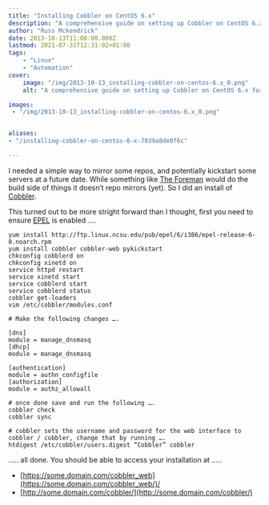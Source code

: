 ```yaml
---
title: "Installing Cobbler on CentOS 6.x"
description: "A comprehensive guide on setting up Cobbler on CentOS 6.x for mirroring repos and server kickstarts, including EPEL enablement and security setup."
author: "Russ Mckendrick"
date: 2013-10-13T11:00:00.000Z
lastmod: 2021-07-31T12:31:02+01:00
tags:
    - "Linux"
    - "Automation"
cover:
    image: "/img/2013-10-13_installing-cobbler-on-centos-6.x_0.png" 
    alt: "A comprehensive guide on setting up Cobbler on CentOS 6.x for mirroring repos and server kickstarts, including EPEL enablement and security setup."

images:
 - "/img/2013-10-13_installing-cobbler-on-centos-6.x_0.png"


aliases:
- "/installing-cobbler-on-centos-6-x-7039a8de0f6c"

---
```


I needed a simple way to mirror some repos, and potentially kickstart some servers at a future date. While something like [The Foreman](http://theforeman.org) would do the build side of things it doesn’t repo mirrors (yet). So I did an install of [Cobbler](http://www.cobblerd.org).

This turned out to be more stright forward than I thought, first you need to ensure [EPEL](http://fedoraproject.org/wiki/EPEL) is enabled ….

```
yum install http://ftp.linux.ncsu.edu/pub/epel/6/i386/epel-release-6-8.noarch.rpm
yum install cobbler cobbler-web pykickstart
chkconfig cobblerd on
chkconfig xinetd on
service httpd restart
service xinetd start
service cobblerd start
service cobblerd status
cobbler get-loaders
vim /etc/cobbler/modules.conf

# Make the following changes ….

[dns]
module = manage_dnsmasq
[dhcp]
module = manage_dnsmasq

[authentication]
module = authn_configfile
[authorization]
module = authz_allowall

# once done save and run the following ….
cobbler check
cobbler sync

# cobbler sets the username and password for the web interface to cobbler / cobbler, change that by running ….
htdigest /etc/cobbler/users.digest “Cobbler” cobbler
```

….. all done. You should be able to access your installation at …..

- [https://some.domain.com/cobbler_web](https://some.domain.com/cobbler_web/)/
- [http://some.domain.com/cobbler/](http://some.domain.com/cobbler/)

